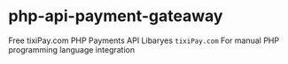 # php-api-payment-gateaway
Free tixiPay.com PHP Payments API Libaryes
<code>tixiPay.com</code>
For manual PHP programming language integration
